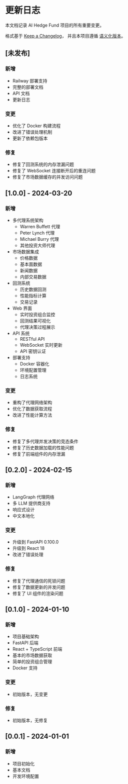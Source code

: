 # 更新日志

本文档记录 AI Hedge Fund 项目的所有重要变更。

格式基于 [Keep a Changelog](https://keepachangelog.com/zh-CN/1.0.0/)，
并且本项目遵循 [语义化版本](https://semver.org/lang/zh-CN/)。

## [未发布]

### 新增
- Railway 部署支持
- 完整的部署文档
- API 文档
- 更新日志

### 变更
- 优化了 Docker 构建流程
- 改进了错误处理机制
- 更新了依赖包版本

### 修复
- 修复了回测系统的内存泄漏问题
- 修复了 WebSocket 连接断开后的重连问题
- 修复了市场数据缓存的并发访问问题

## [1.0.0] - 2024-03-20

### 新增
- 多代理系统架构
  - Warren Buffett 代理
  - Peter Lynch 代理
  - Michael Burry 代理
  - 其他投资大师代理
- 市场数据集成
  - 价格数据
  - 基本面数据
  - 新闻数据
  - 内部交易数据
- 回测系统
  - 历史数据回测
  - 性能指标计算
  - 交易记录
- Web 界面
  - 实时投资组合监控
  - 回测结果可视化
  - 代理决策过程展示
- API 系统
  - RESTful API
  - WebSocket 实时更新
  - API 密钥认证
- 部署支持
  - Docker 容器化
  - 环境配置管理
  - 日志系统

### 变更
- 重构了代理网络架构
- 优化了数据获取流程
- 改进了性能计算方法

### 修复
- 修复了多代理并发决策的竞态条件
- 修复了历史数据加载的性能问题
- 修复了前端组件的内存泄漏

## [0.2.0] - 2024-02-15

### 新增
- LangGraph 代理网络
- 多 LLM 提供商支持
- 响应式设计
- 中文本地化

### 变更
- 升级到 FastAPI 0.100.0
- 升级到 React 18
- 改进了错误处理

### 修复
- 修复了代理通信的死锁问题
- 修复了数据更新的并发问题
- 修复了 UI 组件的渲染问题

## [0.1.0] - 2024-01-10

### 新增
- 项目基础架构
- FastAPI 后端
- React + TypeScript 前端
- 基本的市场数据获取
- 简单的投资组合管理
- Docker 支持

### 变更
- 初始版本，无变更

### 修复
- 初始版本，无修复

## [0.0.1] - 2024-01-01

### 新增
- 项目初始化
- 基本文档
- 开发环境配置 